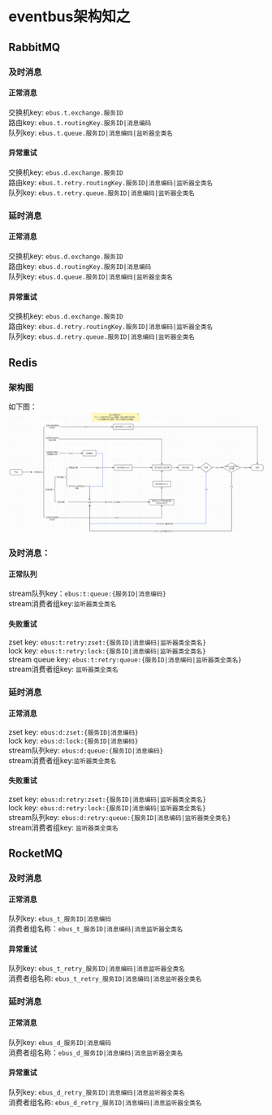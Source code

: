 # eventbus架构知之

## RabbitMQ

### 及时消息

#### 正常消息

交换机key: `ebus.t.exchange.服务ID`</br>
路由key:   `ebus.t.routingKey.服务ID|消息编码`</br>
队列key:   `ebus.t.queue.服务ID|消息编码|监听器全类名`</br>

#### 异常重试

交换机key: `ebus.d.exchange.服务ID`</br>
路由key:   `ebus.t.retry.routingKey.服务ID|消息编码|监听器全类名`</br>
队列key:   `ebus.t.retry.queue.服务ID|消息编码|监听器全类名`</br>

### 延时消息

#### 正常消息

交换机key: `ebus.d.exchange.服务ID`</br>
路由key:   `ebus.d.routingKey.服务ID|消息编码`</br>
队列key:   `ebus.d.queue.服务ID|消息编码|监听器全类名`</br>

#### 异常重试

交换机key: `ebus.d.exchange.服务ID`</br>
路由key:   `ebus.d.retry.routingKey.服务ID|消息编码|监听器全类名`</br>
队列key:   `ebus.d.retry.queue.服务ID|消息编码|监听器全类名`

## Redis

### 架构图
如下图：
<img src="./picture/eventbus-redis.png" width="800" />

### 及时消息：

#### 正常队列

stream队列key：`ebus:t:queue:{服务ID|消息编码}`</br>
stream消费者组key:`监听器类全类名`

#### 失败重试

zset key:          `ebus:t:retry:zset:{服务ID|消息编码|监听器类全类名}`</br>
lock key:          `ebus:t:retry:lock:{服务ID|消息编码|监听器类全类名}`</br>
stream queue key:  `ebus:t:retry:queue:{服务ID|消息编码|监听器类全类名}`</br>
stream消费者组key:  `监听器类全类名`

### 延时消息

#### 正常消息

zset key:       `ebus:d:zset:{服务ID|消息编码}`</br>
lock key:       `ebus:d:lock:{服务ID|消息编码}`</br>
stream队列key:   `ebus:d:queue:{服务ID|消息编码}`</br>
stream消费者组key:`监听器类全类名`

#### 失败重试

zset key:         `ebus:d:retry:zset:{服务ID|消息编码|监听器类全类名}`</br>
lock key:         `ebus:d:retry:lock:{服务ID|消息编码|监听器类全类名}`</br>
stream队列key:     `ebus:d:retry:queue:{服务ID|消息编码|监听器类全类名}`</br>
stream消费者组key:  `监听器类全类名`

## RocketMQ

### 及时消息

#### 正常消息

队列key: `ebus_t_服务ID|消息编码`</br>
消费者组名称：`ebus_t_服务ID|消息编码|消息监听器全类名`</br>

#### 异常重试

队列key: `ebus_t_retry_服务ID|消息编码|消息监听器全类名`</br>
消费者组名称: `ebus_t_retry_服务ID|消息编码|消息监听器全类名`</br>

### 延时消息

#### 正常消息

队列key: `ebus_d_服务ID|消息编码`</br>
消费者组名称：`ebus_d_服务ID|消息编码|消息监听器全类名`</br>

#### 异常重试

队列key: `ebus_d_retry_服务ID|消息编码|消息监听器全类名`</br>
消费者组名称: `ebus_d_retry_服务ID|消息编码|消息监听器全类名`</br>
